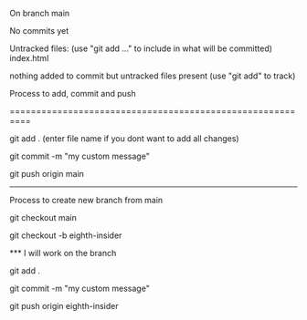 On branch main

No commits yet

Untracked files:
  (use "git add <file>..." to include in what will be committed)
        index.html

nothing added to commit but untracked files present (use "git add" to track)



Process to add, commit and push

==========================================================


git add . (enter file name if you dont want to add all changes)


git commit -m "my custom message"



git push origin main

--------------------------------------------------------------

Process to create new branch from main

git checkout main

git checkout -b eighth-insider

*** I will work on the branch

git add .

git commit -m "my custom message"

git push origin eighth-insider






